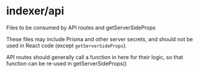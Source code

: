 # indexer/api

Files to be consumed by API routes and getServerSideProps

These files may include Prisma and other server secrets, and should not be used
in React code (except `getServerSideProps`).

API routes should generally call a function in here for their logic, so that
function can be re-used in getServerSideProps()
